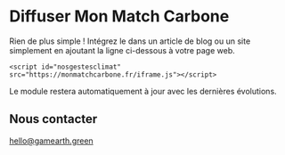 # Diffuser Mon Match Carbone

Rien de plus simple ! Intégrez le dans un article de blog ou un site simplement en ajoutant la ligne ci-dessous à votre page web.

`<script id="nosgestesclimat" src="https://monmatchcarbone.fr/iframe.js"></script>`

Le module restera automatiquement à jour avec les dernières évolutions.

## Nous contacter

hello@gamearth.green
